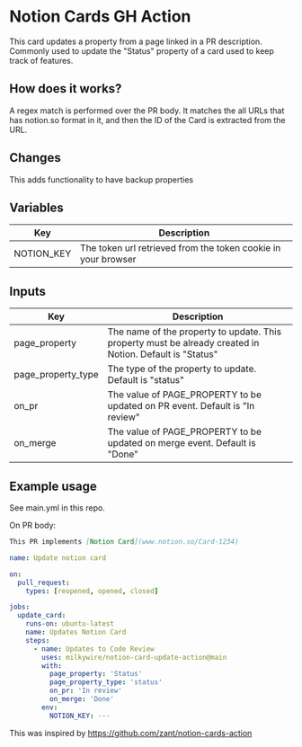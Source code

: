 # Notion Cards GH Action

This card updates a property from a page linked in a PR description. Commonly used to update the "Status" property of a
card used to keep track of features.

## How does it works?

A regex match is performed over the PR body. It matches the all URLs that has notion.so format in it, and then the ID
of the Card is extracted from the URL.

## Changes

This adds functionality to have backup properties

## Variables

| Key        | Description                                                   |
| ---------- | ------------------------------------------------------------- |
| NOTION_KEY | The token url retrieved from the token cookie in your browser |

## Inputs

| Key                | Description                                                                                              |
| ------------------ | -------------------------------------------------------------------------------------------------------- |
| page_property      | The name of the property to update. This property must be already created in Notion. Default is "Status" |
| page_property_type | The type of the property to update. Default is "status"                                                  |
| on_pr              | The value of PAGE_PROPERTY to be updated on PR event. Default is "In review"                             |
| on_merge           | The value of PAGE_PROPERTY to be updated on merge event. Default is "Done"                               |

## Example usage

See main.yml in this repo.

On PR body:

```markdown
This PR implements [Notion Card](www.notion.so/Card-1234)
```

```yml
name: Update notion card

on:
  pull_request:
    types: [reopened, opened, closed]

jobs:
  update_card:
    runs-on: ubuntu-latest
    name: Updates Notion Card
    steps:
      - name: Updates to Code Review
        uses: milkywire/notion-card-update-action@main
        with:
          page_property: 'Status'
          page_property_type: 'status'
          on_pr: 'In review'
          on_merge: 'Done'
        env:
          NOTION_KEY: ---
```

This was inspired by https://github.com/zant/notion-cards-action
